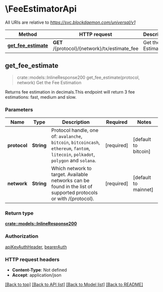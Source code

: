 # \FeeEstimatorApi

All URIs are relative to *https://svc.blockdaemon.com/universal/v1*

Method | HTTP request | Description
------------- | ------------- | -------------
[**get_fee_estimate**](FeeEstimatorApi.md#get_fee_estimate) | **GET** /{protocol}/{network}/tx/estimate_fee | Get the Fee Estimation



## get_fee_estimate

> crate::models::InlineResponse200 get_fee_estimate(protocol, network)
Get the Fee Estimation

Returns fee estimation in decimals.This endpoint will return 3 fee estimations: fast, medium and slow. 

### Parameters


Name | Type | Description  | Required | Notes
------------- | ------------- | ------------- | ------------- | -------------
**protocol** | **String** | Protocol handle, one of: `avalanche`, `bitcoin`, `bitcoincash`, `ethereum`, `fantom`, `litecoin`, `polkadot`, `polygon` and `solana`.  | [required] |[default to bitcoin]
**network** | **String** | Which network to target. Available networks can be found in the list of supported protocols or with /{protocol}. | [required] |[default to mainnet]

### Return type

[**crate::models::InlineResponse200**](inline_response_200.md)

### Authorization

[apiKeyAuthHeader](../README.md#apiKeyAuthHeader), [bearerAuth](../README.md#bearerAuth)

### HTTP request headers

- **Content-Type**: Not defined
- **Accept**: application/json

[[Back to top]](#) [[Back to API list]](../README.md#documentation-for-api-endpoints) [[Back to Model list]](../README.md#documentation-for-models) [[Back to README]](../README.md)

